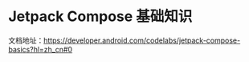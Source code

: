 # Jetpack Compose 基础知识

文档地址：<https://developer.android.com/codelabs/jetpack-compose-basics?hl=zh_cn#0>
